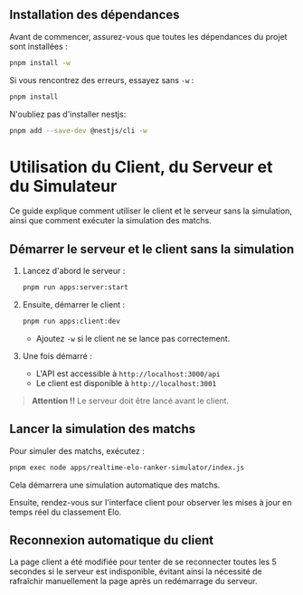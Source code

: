 ## Installation des dépendances

Avant de commencer, assurez-vous que toutes les dépendances du projet sont installées :

```bash
pnpm install -w
```

Si vous rencontrez des erreurs, essayez sans `-w` :

```bash
pnpm install
```

N'oubliez pas d'installer nestjs:

```bash
pnpm add --save-dev @nestjs/cli -w
```

# Utilisation du Client, du Serveur et du Simulateur

Ce guide explique comment utiliser le client et le serveur sans la simulation, ainsi que comment exécuter la simulation des matchs.

## Démarrer le serveur et le client sans la simulation

1. Lancez d'abord le serveur :
   ```bash
   pnpm run apps:server:start
   ```
2. Ensuite, démarrer le client :
   ```bash
   pnpm run apps:client:dev
   ```
   - Ajoutez `-w` si le client ne se lance pas correctement.

3. Une fois démarré :
   - L'API est accessible à `http://localhost:3000/api`
   - Le client est disponible à `http://localhost:3001`

> **Attention !!** Le serveur doit être lancé avant le client.

## Lancer la simulation des matchs

Pour simuler des matchs, exécutez :
```bash
pnpm exec node apps/realtime-elo-ranker-simulator/index.js
```
Cela démarrera une simulation automatique des matchs.

Ensuite, rendez-vous sur l'interface client pour observer les mises à jour en temps réel du classement Elo.

## Reconnexion automatique du client

La page client a été modifiée pour tenter de se reconnecter toutes les 5 secondes si le serveur est indisponible, évitant ainsi la nécessité de rafraîchir manuellement la page après un redémarrage du serveur.
